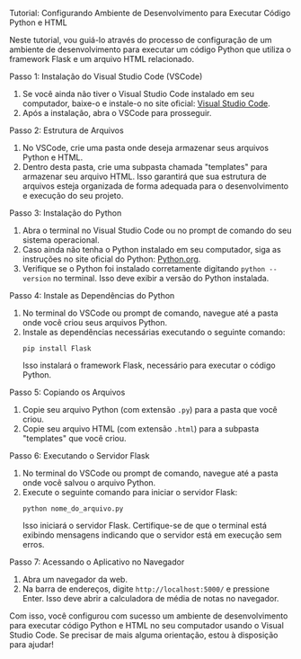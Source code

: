 Tutorial: Configurando Ambiente de Desenvolvimento para Executar Código Python e HTML

Neste tutorial, vou guiá-lo através do processo de configuração de um ambiente de desenvolvimento para executar um código Python que utiliza o framework Flask e um arquivo HTML relacionado.

Passo 1: Instalação do Visual Studio Code (VSCode)

1. Se você ainda não tiver o Visual Studio Code instalado em seu computador, baixe-o e instale-o no site oficial: [Visual Studio Code](https://code.visualstudio.com/).
2. Após a instalação, abra o VSCode para prosseguir.

Passo 2: Estrutura de Arquivos

1. No VSCode, crie uma pasta onde deseja armazenar seus arquivos Python e HTML.
2. Dentro desta pasta, crie uma subpasta chamada "templates" para armazenar seu arquivo HTML.
   Isso garantirá que sua estrutura de arquivos esteja organizada de forma adequada para o desenvolvimento e execução do seu projeto.

Passo 3: Instalação do Python

1. Abra o terminal no Visual Studio Code ou no prompt de comando do seu sistema operacional.
2. Caso ainda não tenha o Python instalado em seu computador, siga as instruções no site oficial do Python: [Python.org](https://www.python.org/).
3. Verifique se o Python foi instalado corretamente digitando `python --version` no terminal. Isso deve exibir a versão do Python instalada.

Passo 4: Instale as Dependências do Python

1. No terminal do VSCode ou prompt de comando, navegue até a pasta onde você criou seus arquivos Python.
2. Instale as dependências necessárias executando o seguinte comando:
   ```
   pip install Flask
   ```
   Isso instalará o framework Flask, necessário para executar o código Python.

Passo 5: Copiando os Arquivos

1. Copie seu arquivo Python (com extensão `.py`) para a pasta que você criou.
2. Copie seu arquivo HTML (com extensão `.html`) para a subpasta "templates" que você criou.

Passo 6: Executando o Servidor Flask

1. No terminal do VSCode ou prompt de comando, navegue até a pasta onde você salvou o arquivo Python.
2. Execute o seguinte comando para iniciar o servidor Flask:
   ```
   python nome_do_arquivo.py
   ```
   Isso iniciará o servidor Flask. Certifique-se de que o terminal está exibindo mensagens indicando que o servidor está em execução sem erros.

Passo 7: Acessando o Aplicativo no Navegador

1. Abra um navegador da web.
2. Na barra de endereços, digite `http://localhost:5000/` e pressione Enter.
   Isso deve abrir a calculadora de média de notas no navegador.

Com isso, você configurou com sucesso um ambiente de desenvolvimento para executar código Python e HTML no seu computador usando o Visual Studio Code. Se precisar de mais alguma orientação, estou à disposição para ajudar!

